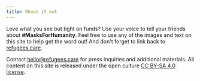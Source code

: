 ```yaml
---
title: Shout it out
---
```


Love what you see but tight on funds? Use your voice to tell your friends about
**#MasksForHumanity**. Feel free to use any of the images and text on this site
to help get the word out! And don't forget to link back to
[refugees.care](https://refugees.care/).

Contact [hello@refugees.care](mailto:hello@refugees.care) for press inquiries
and additional materials. All content on this site is released under the open
culture [CC BY-SA 4.0 license](https://creativecommons.org/licenses/by-sa/4.0/).
